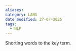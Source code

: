 ```yaml
---
aliases: 
category: LANG
date modified: 27-07-2025
tags:
  - NLP
---
```

Shorting words to the key term.